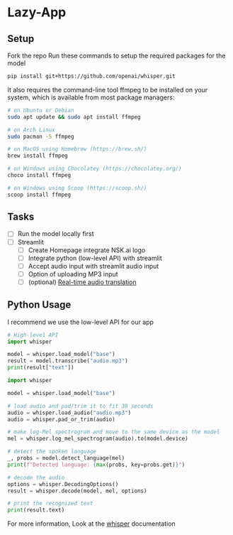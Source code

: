 # Lazy-App

## Setup
Fork the repo
Run these commands to setup the required packages for the model
```bash
pip install git+https://github.com/openai/whisper.git 
```

It also requires the command-line tool ffmpeg to be installed on your system, which is available from most package managers:

```bash
# on Ubuntu or Debian
sudo apt update && sudo apt install ffmpeg

# on Arch Linux
sudo pacman -S ffmpeg

# on MacOS using Homebrew (https://brew.sh/)
brew install ffmpeg

# on Windows using Chocolatey (https://chocolatey.org/)
choco install ffmpeg

# on Windows using Scoop (https://scoop.sh/)
scoop install ffmpeg
```

## Tasks
- [ ] Run the model locally first
- [ ] Streamlit  
  - [ ] Create Homepage integrate NSK.ai logo
  - [ ] Integrate python (low-level API) with streamlit
  - [ ] Accept audio input with streamlit audio input
  - [ ] Option of uploading MP3 input
  - [ ] (optional) [Real-time audio translation](https://towardsdatascience.com/how-to-transcribe-streams-of-audio-data-in-real-time-with-python-and-assemblyai-322da8b5b7c9)

## Python Usage
I recommend we use the low-level API for our app

```python
# High-level API
import whisper

model = whisper.load_model("base")
result = model.transcribe("audio.mp3")
print(result["text"])
```

```python
import whisper

model = whisper.load_model("base")

# load audio and pad/trim it to fit 30 seconds
audio = whisper.load_audio("audio.mp3")
audio = whisper.pad_or_trim(audio)

# make log-Mel spectrogram and move to the same device as the model
mel = whisper.log_mel_spectrogram(audio).to(model.device)

# detect the spoken language
_, probs = model.detect_language(mel)
print(f"Detected language: {max(probs, key=probs.get)}")

# decode the audio
options = whisper.DecodingOptions()
result = whisper.decode(model, mel, options)

# print the recognized text
print(result.text)
```

For more information, Look at the [whisper](https://github.com/openai/whisper) documentation